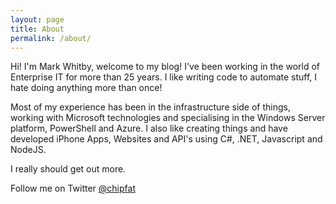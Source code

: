 ```yaml
---
layout: page
title: About
permalink: /about/
---
```


Hi! I'm Mark Whitby, welcome to my blog! I've been working in the world of Enterprise IT for more than 25 years. I like writing code to automate stuff, I hate doing anything more than once!

Most of my experience has been in the infrastructure side of things, working with Microsoft technologies and specialising in the Windows Server platform, PowerShell and Azure. I also like creating things and have developed iPhone Apps, Websites and API's using C#, .NET, Javascript and NodeJS.

I really should get out more.

Follow me on Twitter [@chipfat][Twitter]

[Twitter]:	https://twitter.com/chipfat